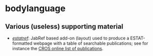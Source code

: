 bodylanguage
============

Various (useless) supporting material
---

* [_estatref_](estatref/README.md): JabRef based add-on (layout) used to produce a ESTAT-formatted webpage with a table of searchable publications; see for instance the [CROS online list of publications](https://ec.europa.eu/eurostat/cros/content/publications-received_en).
